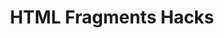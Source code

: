 ---
title: HTML Fragments Hacks
layout: post
description: Hacks for HTML Fragments (Week 2) 
permalink: /hacks/HTML_fragments
categories: [hacks]
tags: [markdown, HTML]
---